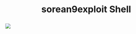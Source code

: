 <h1><p align="center">sorean9exploit Shell</p></h1>
<img src="https://raw.githubusercontent.com/7r0j4ncodeing/web-shells/main/.img/10.PNG">
